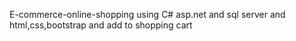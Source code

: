 E-commerce-online-shopping using C# asp.net and sql server and html,css,bootstrap and add to shopping cart

